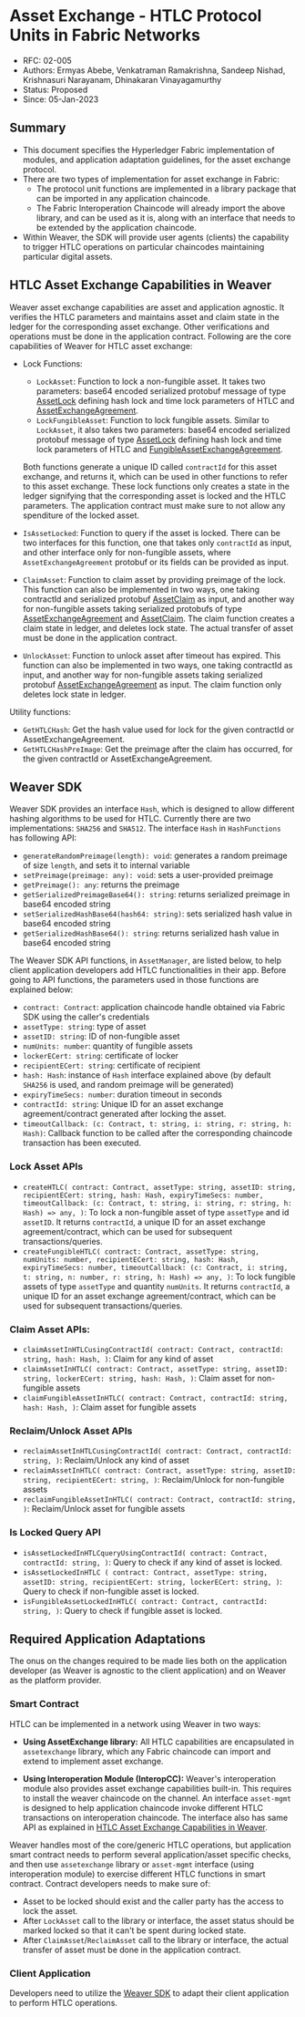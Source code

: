 <!--
 Copyright IBM Corp. All Rights Reserved.

 SPDX-License-Identifier: CC-BY-4.0
 -->
# Asset Exchange - HTLC Protocol Units in Fabric Networks

- RFC: 02-005
- Authors: Ermyas Abebe, Venkatraman Ramakrishna, Sandeep Nishad, Krishnasuri Narayanam, Dhinakaran Vinayagamurthy
- Status: Proposed
- Since: 05-Jan-2023

## Summary

- This document specifies the Hyperledger Fabric implementation of modules, and application adaptation guidelines, for the asset exchange protocol.
- There are two types of implementation for asset exchange in Fabric:
  - The protocol unit functions are implemented in a library package that can be imported in any application chaincode.
  - The Fabric Interoperation Chaincode will already import the above library, and can be used as it is, along with an interface that needs to be extended by the application chaincode.
- Within Weaver, the SDK will provide user agents (clients) the capability to trigger HTLC operations on particular chaincodes maintaining particular digital assets.

## HTLC Asset Exchange Capabilities in Weaver

Weaver asset exchange capabilities are asset and application agnostic. It verifies the HTLC parameters and maintains asset and claim state in the ledger for the corresponding asset exchange. Other verifications and operations must be done in the application contract. Following are the core capabilities of Weaver for HTLC asset exchange:

* Lock Functions:
  * `LockAsset`: Function to lock a non-fungible asset. It takes two parameters: base64 encoded serialized protobuf message of type [AssetLock](../../formats/assets/exchange.md#representing-locks-on-assets) defining hash lock and time lock parameters of HTLC and [AssetExchangeAgreement](../../formats/assets/exchange.md#representing-two-party-asset-exchange-agreements).
  * `LockFungibleAsset`: Function to lock fungible assets. Similar to `LockAsset`, it also takes two parameters: base64 encoded serialized protobuf message of type [AssetLock](../../formats/assets/exchange.md#representing-locks-on-assets) defining hash lock and time lock parameters of HTLC and [FungibleAssetExchangeAgreement](../../formats/assets/exchange.md#representing-two-party-asset-exchange-agreements).
  
  Both functions generate a unique ID called `contractId` for this asset exchange, and returns it, which can be used in other functions to refer to this asset exchange. These lock functions only creates a state in the ledger signifying that the corresponding asset is locked and the HTLC parameters. The application contract must make sure to not allow any spenditure of the locked asset.
* `IsAssetLocked`: Function to query if the asset is locked. There can be two interfaces for this function, one that takes only `contractId` as input, and other interface only for non-fungible assets, where `AssetExchangeAgreement` protobuf or its fields can be provided as input.
* `ClaimAsset`: Function to claim asset by providing preimage of the lock. This function can also be implemented in two ways, one taking contractId and serialized protobuf [AssetClaim](../../formats/assets/exchange.md#representing-claims-on-assets) as input, and another way for non-fungible assets taking serialized protobufs of type [AssetExchangeAgreement](../../formats/assets/exchange.md#representing-two-party-asset-exchange-agreements) and  [AssetClaim](../../formats/assets/exchange.md#representing-claims-on-assets). The claim function creates a claim state in ledger, and deletes lock state. The actual transfer of asset must be done in the application contract.
* `UnlockAsset`: Function to unlock asset after timeout has expired. This function can also be implemented in two ways, one taking contractId as input, and another way for non-fungible assets taking serialized protobuf [AssetExchangeAgreement](../../formats/assets/exchange.md#representing-two-party-asset-exchange-agreements) as input. The claim function only deletes lock state in ledger.

Utility functions:

* `GetHTLCHash`: Get the hash value used for lock for the given contractId or AssetExchangeAgreement.
* `GetHTLCHashPreImage`: Get the preimage after the claim has occurred, for the given contractId or AssetExchangeAgreement.

## Weaver SDK

Weaver SDK provides an interface `Hash`, which is designed to allow different hashing algorithms to be used for HTLC. Currently there are two implementations: `SHA256` and `SHA512`. The interface `Hash` in `HashFunctions` has following API:

* `generateRandomPreimage(length): void`: generates a random preimage of size `length`, and sets it to internal variable
* `setPreimage(preimage: any): void`: sets a user-provided preimage
* `getPreimage(): any`: returns the preimage
* `getSerializedPreimageBase64(): string`: returns serialized preimage in base64 encoded string
* `setSerializedHashBase64(hash64: string)`: sets serialized hash value in base64 encoded string
* `getSerializedHashBase64(): string`: returns serialized hash value in base64 encoded string

The Weaver SDK API functions,  in `AssetManager`, are listed below, to help client application developers add HTLC functionalities in their app. Before going to API functions, the parameters used in those functions are explained below:

* `contract: Contract`: application chaincode handle obtained via Fabric SDK using the caller's credentials
* `assetType: string`: type of asset
* `assetID: string`: ID of non-fungible asset
* `numUnits: number`: quantity of fungible assets
* `lockerECert: string`: certificate of locker
* `recipientECert: string`: certificate of recipient
* `hash: Hash`: instance of `Hash` interface explained above (by default `SHA256` is used, and random preimage will be generated)
* `expiryTimeSecs: number`: duration timeout in seconds
* `contractId: string`: Unique ID for an asset exchange agreement/contract generated after locking the asset.
* `timeoutCallback: (c: Contract, t: string, i: string, r: string, h: Hash)`: Callback function to be called after the corresponding chaincode transaction has been executed.

### Lock Asset APIs
* `createHTLC(
    contract: Contract,
    assetType: string,
    assetID: string,
    recipientECert: string,
    hash: Hash,
    expiryTimeSecs: number,
    timeoutCallback: (c: Contract, t: string, i: string, r: string, h: Hash) => any,
)`: To lock a non-fungible asset of type `assetType` and id `assetID`. It returns `contractId`, a unique ID for an asset exchange agreement/contract, which can be used for subsequent transactions/queries.
* `createFungibleHTLC(
    contract: Contract,
    assetType: string,
    numUnits: number,
    recipientECert: string,
    hash: Hash,
    expiryTimeSecs: number,
    timeoutCallback: (c: Contract, i: string, t: string, n: number, r: string, h: Hash) => any,
)`: To lock fungible assets of type `assetType` and quantity `numUnits`. It returns `contractId`, a unique ID for an asset exchange agreement/contract, which can be used for subsequent transactions/queries.

### Claim Asset APIs:
* `claimAssetInHTLCusingContractId(
    contract: Contract,
    contractId: string,
    hash: Hash,
)`: Claim for any kind of asset
* `claimAssetInHTLC(
    contract: Contract,
    assetType: string,
    assetID: string,
    lockerECert: string,
    hash: Hash,
)`: Claim asset for non-fungible assets
* `claimFungibleAssetInHTLC(
    contract: Contract,
    contractId: string,
    hash: Hash,
)`: Claim asset for fungible assets

### Reclaim/Unlock Asset APIs
* `reclaimAssetInHTLCusingContractId(
    contract: Contract,
    contractId: string,
)`: Reclaim/Unlock any kind of asset
* `reclaimAssetInHTLC(
    contract: Contract,
    assetType: string,
    assetID: string,
    recipientECert: string,
)`: Reclaim/Unlock for non-fungible assets
* `reclaimFungibleAssetInHTLC(
    contract: Contract,
    contractId: string,
)`: Reclaim/Unlock asset for fungible assets

### Is Locked Query API
* `isAssetLockedInHTLCqueryUsingContractId(
    contract: Contract,
    contractId: string,
)`: Query to check if any kind of asset is locked.
* `isAssetLockedInHTLC (
    contract: Contract,
    assetType: string,
    assetID: string,
    recipientECert: string,
    lockerECert: string,
)`: Query to check if non-fungible asset is locked.
* `isFungibleAssetLockedInHTLC(
    contract: Contract,
    contractId: string,
)`: Query to check if fungible asset is locked.

## Required Application Adaptations

The onus on the changes required to be made lies both on the application developer (as Weaver is agnostic to the client application) and on Weaver as the platform provider.

### Smart Contract

HTLC can be implemented in a network using Weaver in two ways:

* **Using AssetExchange library:** All HTLC capabilities are encapsulated in `assetexchange` library, which any Fabric chaincode can import and extend to implement asset exchange.

* **Using Interoperation Module (InteropCC):** Weaver's interoperation module also provides asset exchange capabilities built-in. This requires to install the weaver chaincode on the channel. An interface `asset-mgmt` is designed to help application chaincode invoke different HTLC transactions on interoperation chaincode. The interface also has same API as explained in [HTLC Asset Exchange Capabilities in Weaver](#htlc-asset-exchange-capabilities-in-weaver).

Weaver handles most of the core/generic HTLC operations, but application smart contract needs to perform several application/asset specific checks, and then use `assetexchange` library or `asset-mgmt` interface (using interoperation module) to exercise different HTLC functions in smart contract. Contract developers needs to make sure of:

* Asset to be locked should exist and the caller party has the access to lock the asset.
* After `LockAsset` call to the library or interface, the asset status should be marked locked so that it can't be spent during locked state.
* After `ClaimAsset`/`ReclaimAsset` call to the library or interface, the actual transfer of asset must be done in the application contract.

### Client Application

Developers need to utilize the [Weaver SDK](#weaver-sdk) to adapt their client application to perform HTLC operations.




